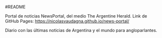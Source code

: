 #README 

Portal de noticias NewsPortal, del medio The Argentine Herald.
Link de GitHub Pages: https://nicolasvaudagna.github.io/news-portal/

Diario con las últimas noticias de Argentina y el mundo para angloparlantes. 